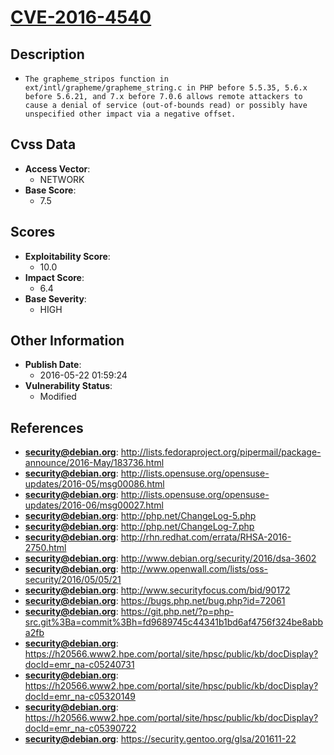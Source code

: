 
# [CVE-2016-4540](https://cve.mitre.org/cgi-bin/cvename.cgi?name=CVE-2016-4540)

## Description

- `The grapheme_stripos function in ext/intl/grapheme/grapheme_string.c in PHP before 5.5.35, 5.6.x before 5.6.21, and 7.x before 7.0.6 allows remote attackers to cause a denial of service (out-of-bounds read) or possibly have unspecified other impact via a negative offset.`

## Cvss Data

- **Access Vector**:
  - NETWORK
- **Base Score**:
  - 7.5

## Scores

- **Exploitability Score**:
  - 10.0
- **Impact Score**:
  - 6.4
- **Base Severity**:
  - HIGH

## Other Information

- **Publish Date**:
  - 2016-05-22 01:59:24
- **Vulnerability Status**:
  - Modified

## References

- **security@debian.org**: http://lists.fedoraproject.org/pipermail/package-announce/2016-May/183736.html
- **security@debian.org**: http://lists.opensuse.org/opensuse-updates/2016-05/msg00086.html
- **security@debian.org**: http://lists.opensuse.org/opensuse-updates/2016-06/msg00027.html
- **security@debian.org**: http://php.net/ChangeLog-5.php
- **security@debian.org**: http://php.net/ChangeLog-7.php
- **security@debian.org**: http://rhn.redhat.com/errata/RHSA-2016-2750.html
- **security@debian.org**: http://www.debian.org/security/2016/dsa-3602
- **security@debian.org**: http://www.openwall.com/lists/oss-security/2016/05/05/21
- **security@debian.org**: http://www.securityfocus.com/bid/90172
- **security@debian.org**: https://bugs.php.net/bug.php?id=72061
- **security@debian.org**: https://git.php.net/?p=php-src.git%3Ba=commit%3Bh=fd9689745c44341b1bd6af4756f324be8abba2fb
- **security@debian.org**: https://h20566.www2.hpe.com/portal/site/hpsc/public/kb/docDisplay?docId=emr_na-c05240731
- **security@debian.org**: https://h20566.www2.hpe.com/portal/site/hpsc/public/kb/docDisplay?docId=emr_na-c05320149
- **security@debian.org**: https://h20566.www2.hpe.com/portal/site/hpsc/public/kb/docDisplay?docId=emr_na-c05390722
- **security@debian.org**: https://security.gentoo.org/glsa/201611-22
